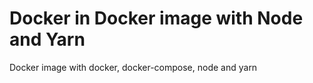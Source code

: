 # Docker in Docker image with Node and Yarn

Docker image with docker, docker-compose, node and yarn
